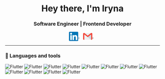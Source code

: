 
<h1 align="center">Hey there, I'm Iryna </h1>
<h3 align="center">Software Engineer | Frontend Developer</h3>
<p align="center">
<a href="https://www.linkedin.com/in/iryna-zhebryk-83697a193/" target="_blank">
  <img align="center" alt="Iryna Zhebryk | Linkedin" src="https://github.com/SatYu26/SatYu26/blob/master/Assets/Linkedin.svg" height="30" width="30"/>
</a> &nbsp;&nbsp;
<a href="mailto:irinazhebrik@gmail.com" >
  <img align="center" alt="Iryna Zhebryk | Gmail" src="https://github.com/SatYu26/SatYu26/blob/master/Assets/Gmail.svg" height="30" width="30"/>
</a> &nbsp;&nbsp;

<p>

---

### 🔧 Languages and tools

![Flutter](https://img.shields.io/badge/-react-000000?style=for-the-badge&logo=react&&logoColor=0000000)
![Flutter](https://img.shields.io/badge/-typescript-000000?style=for-the-badge&logo=typescript&&logoColor=0000000)
![Flutter](https://img.shields.io/badge/-javascript-000000?style=for-the-badge&logo=javascript&&logoColor=0000000)
![Flutter](https://img.shields.io/badge/-redux-000000?style=for-the-badge&logo=redux&&logoColor=0000000)
![Flutter](https://img.shields.io/badge/-github-000000?style=for-the-badge&logo=github&&logoColor=0000000)
![Flutter](https://img.shields.io/badge/-html5-000000?style=for-the-badge&logo=html5&&logoColor=0000000)
![Flutter](https://img.shields.io/badge/-css-000000?style=for-the-badge&logo=css3&&logoColor=0000000)
![Flutter](https://img.shields.io/badge/-sass-000000?style=for-the-badge&logo=Sass&&logoColor=0000000)
![Flutter](https://img.shields.io/badge/-MUI-000000?style=for-the-badge&logo=mui&&logoColor=0000000)
![Flutter](https://img.shields.io/badge/-figma-000000?style=for-the-badge&logo=figma&&logoColor=0000000)
![Flutter](https://img.shields.io/badge/-firebase-000000?style=for-the-badge&logo=firebase&&logoColor=0000000)
![Flutter](https://img.shields.io/badge/-jest-000000?style=for-the-badge&logo=jest&&logoColor=0000000)


